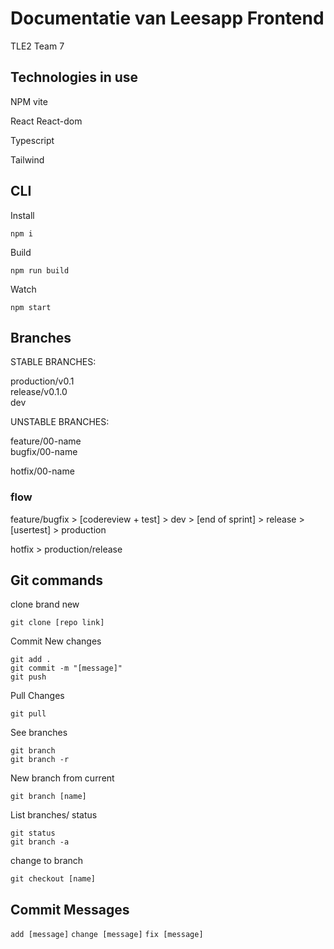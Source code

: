 # Documentatie van Leesapp Frontend

TLE2 Team 7

## Technologies in use

NPM vite

React React-dom

Typescript

Tailwind

## CLI

Install

`npm i`

Build

`npm run build`

Watch

`npm start`

## Branches

STABLE BRANCHES: 

production/v0.1  
release/v0.1.0  
dev

UNSTABLE BRANCHES: 

feature/00-name  
bugfix/00-name

hotfix/00-name

### flow

feature/bugfix > [codereview + test] > dev > [end of sprint] > release > [usertest] > production

hotfix > production/release

## Git commands

clone brand new

```
git clone [repo link]
```

Commit New changes

```
git add .
git commit -m "[message]"
git push
```

Pull Changes

```
git pull
```

See branches
```
git branch
git branch -r
```

New branch from current

```
git branch [name]
```

List branches/ status

```
git status
git branch -a
```

change to branch

```
git checkout [name]
```

## Commit Messages

`add [message]`
`change [message]`
`fix [message]`
